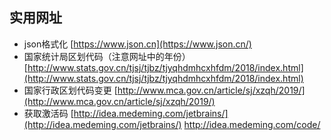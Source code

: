 ## 实用网址
* json格式化 [https://www.json.cn](https://www.json.cn/)
* 国家统计局区划代码（注意网址中的年份）[http://www.stats.gov.cn/tjsj/tjbz/tjyqhdmhcxhfdm/2018/index.html](http://www.stats.gov.cn/tjsj/tjbz/tjyqhdmhcxhfdm/2018/index.html)
* 国家行政区划代码变更 [http://www.mca.gov.cn/article/sj/xzqh/2019/](http://www.mca.gov.cn/article/sj/xzqh/2019/)
* 获取激活码 [http://idea.medeming.com/jetbrains/](http://idea.medeming.com/jetbrains/) http://idea.medeming.com/code/
